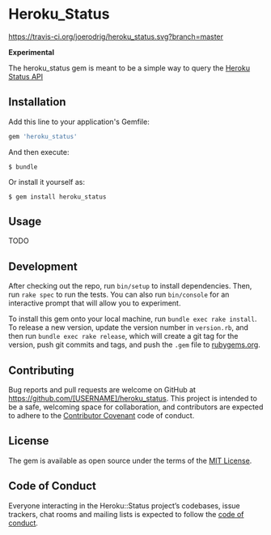 # Heroku_Status
https://travis-ci.org/joerodrig/heroku_status.svg?branch=master

**Experimental**


The heroku_status gem is meant to be a simple way to query the [Heroku Status API](https://status.heroku.com/)

## Installation

Add this line to your application's Gemfile:

```ruby
gem 'heroku_status'
```

And then execute:

    $ bundle

Or install it yourself as:

    $ gem install heroku_status

## Usage

TODO

## Development

After checking out the repo, run `bin/setup` to install dependencies. Then, run `rake spec` to run the tests. You can also run `bin/console` for an interactive prompt that will allow you to experiment.

To install this gem onto your local machine, run `bundle exec rake install`. To release a new version, update the version number in `version.rb`, and then run `bundle exec rake release`, which will create a git tag for the version, push git commits and tags, and push the `.gem` file to [rubygems.org](https://rubygems.org).

## Contributing

Bug reports and pull requests are welcome on GitHub at https://github.com/[USERNAME]/heroku_status. This project is intended to be a safe, welcoming space for collaboration, and contributors are expected to adhere to the [Contributor Covenant](http://contributor-covenant.org) code of conduct.

## License

The gem is available as open source under the terms of the [MIT License](https://opensource.org/licenses/MIT).

## Code of Conduct

Everyone interacting in the Heroku::Status project’s codebases, issue trackers, chat rooms and mailing lists is expected to follow the [code of conduct](https://github.com/[USERNAME]/heroku_status/blob/master/CODE_OF_CONDUCT.md).
